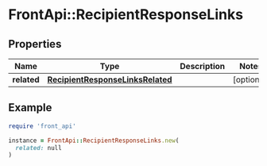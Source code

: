 # FrontApi::RecipientResponseLinks

## Properties

| Name | Type | Description | Notes |
| ---- | ---- | ----------- | ----- |
| **related** | [**RecipientResponseLinksRelated**](RecipientResponseLinksRelated.md) |  | [optional] |

## Example

```ruby
require 'front_api'

instance = FrontApi::RecipientResponseLinks.new(
  related: null
)
```

